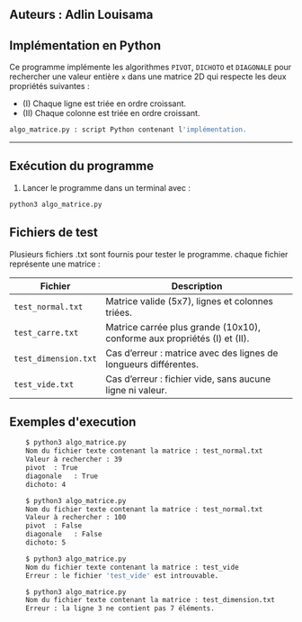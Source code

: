 ## Auteurs : Adlin Louisama

## Implémentation en Python

Ce programme implémente les algorithmes `PIVOT`, `DICHOTO` et `DIAGONALE` pour rechercher une valeur entière `x` dans une matrice 2D qui respecte les deux propriétés suivantes :
- (I) Chaque ligne est triée en ordre croissant.
- (II) Chaque colonne est triée en ordre croissant.

```bash
algo_matrice.py : script Python contenant l'implémentation.
```

---

## Exécution du programme

1. Lancer le programme dans un terminal avec :

```bash
python3 algo_matrice.py
```

## Fichiers de test

Plusieurs fichiers .txt sont fournis pour tester le programme. chaque fichier représente une matrice :

| Fichier              | Description                                                                 |
|----------------------|-----------------------------------------------------------------------------|
| `test_normal.txt`    | Matrice valide (5x7), lignes et colonnes triées.         |
| `test_carre.txt`     | Matrice carrée plus grande (10x10), conforme aux propriétés (I) et (II).    |
| `test_dimension.txt` | Cas d’erreur : matrice avec des lignes de longueurs différentes.            |
| `test_vide.txt`      | Cas d’erreur : fichier vide, sans aucune ligne ni valeur.                   |

## Exemples d'execution

```bash
    $ python3 algo_matrice.py 
    Nom du fichier texte contenant la matrice : test_normal.txt
    Valeur à rechercher : 39
    pivot  : True
    diagonale   : True
    dichoto: 4
```

```bash
    $ python3 algo_matrice.py 
    Nom du fichier texte contenant la matrice : test_normal.txt
    Valeur à rechercher : 100
    pivot  : False
    diagonale   : False
    dichoto: 5
```

```bash
    $ python3 algo_matrice.py 
    Nom du fichier texte contenant la matrice : test_vide
    Erreur : le fichier 'test_vide' est introuvable.
```

```bash
    $ python3 algo_matrice.py 
    Nom du fichier texte contenant la matrice : test_dimension.txt
    Erreur : la ligne 3 ne contient pas 7 éléments.
```